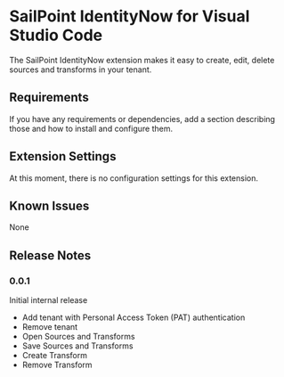 # SailPoint IdentityNow for Visual Studio Code

The SailPoint IdentityNow extension makes it easy to create, edit, delete sources and transforms in your tenant.

## Requirements

If you have any requirements or dependencies, add a section describing those and how to install and configure them.

## Extension Settings

At this moment, there is no configuration settings for this extension.

## Known Issues

None

## Release Notes


### 0.0.1

Initial internal release

- Add tenant with Personal Access Token (PAT) authentication
- Remove tenant
- Open Sources and Transforms
- Save Sources and Transforms
- Create Transform
- Remove Transform

